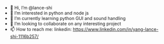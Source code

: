 - 👋 Hi, I’m @lance-shi
- 👀 I’m interested in python and node js
- 🌱 I’m currently learning python GUI and sound handling
- 💞️ I’m looking to collaborate on any interesting project
- 📫 How to reach me: linkedin: https://www.linkedin.com/in/yang-lance-shi-1116b257/

<!---
lance-shi/lance-shi is a ✨ special ✨ repository because its `README.md` (this file) appears on your GitHub profile.
You can click the Preview link to take a look at your changes.
--->
